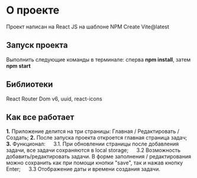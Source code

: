 # О проекте

Проект написан на React JS на шаблоне NPM Create Vite@latest 

## Запуск проекта

Выполнить следующие команды в терминале: сперва **npm install**, затем **npm start**  

## Библиотеки

React Router Dom v6, uuid, react-icons

## Как все работает

**1.** Приложение делится на три страницы: Главная / Редактировать / Создать;
**2.** После запуска проекта откроется главная страница задач;
**3.** Функционал:
&ensp;&ensp; 3.1. При обновлении страницы после добавления задачи, все задачи сохраняются в local storage;
&ensp;&ensp; 3.2  Возможность добавить/редактировать задачи. В форме заполнения / редактирования можно сохранить как при помощи кнопки "save", так и нажав кнопку Enter;
&ensp;&ensp; 3.3  Отображение даты и времени создания задачи.
